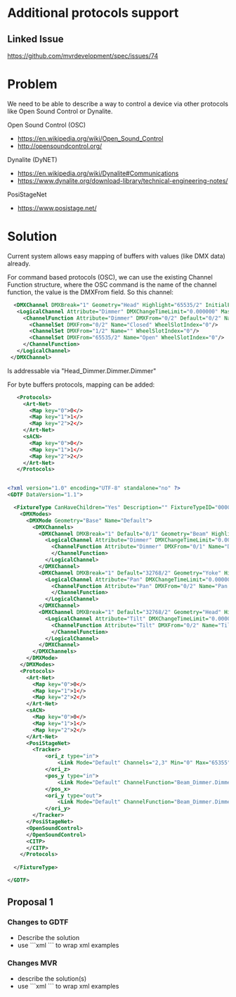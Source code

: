 # Additional protocols support

## Linked Issue

https://github.com/mvrdevelopment/spec/issues/74

# Problem

We need to be able to describe a way to control a device via other protocols like Open Sound Control or Dynalite.

Open Sound Control (OSC)

- https://en.wikipedia.org/wiki/Open_Sound_Control
- http://opensoundcontrol.org/

Dynalite (DyNET)

- https://en.wikipedia.org/wiki/Dynalite#Communications
- https://www.dynalite.org/download-library/technical-engineering-notes/

PosiStageNet

- https://www.posistage.net/


# Solution

Current system allows easy mapping of buffers with values (like DMX data) already. 

For command based protocols (OSC), we can use the existing Channel Function structure, where the OSC command is the name of the channel function, the value is the DMXFrom field. So this channel:

 ```xml
   <DMXChannel DMXBreak="1" Geometry="Head" Highlight="65535/2" InitialFunction="Head_Dimmer.Dimmer.Dimmer" Offset="">
    <LogicalChannel Attribute="Dimmer" DMXChangeTimeLimit="0.000000" Master="Grand" MibFade="0.000000" Snap="No">
      <ChannelFunction Attribute="Dimmer" DMXFrom="0/2" Default="0/2" Name="Dimmer" OriginalAttribute="Dimmer intensity" PhysicalFrom="0.000000" PhysicalTo="1.000000" RealAcceleration="0.000000" RealFade="0.000000">
        <ChannelSet DMXFrom="0/2" Name="Closed" WheelSlotIndex="0"/>
        <ChannelSet DMXFrom="1/2" Name="" WheelSlotIndex="0"/>
        <ChannelSet DMXFrom="65535/2" Name="Open" WheelSlotIndex="0"/>
      </ChannelFunction>
    </LogicalChannel>
  </DMXChannel>
```

Is addressable via "Head_Dimmer.Dimmer.Dimmer"

For byte buffers protocols, mapping can be added:

 ```xml
    <Protocols>
      <Art-Net>
        <Map key="0">0</>
        <Map key="1">1</>
        <Map key="2">2</>
      </Art-Net>
      <sACN>
        <Map key="0">0</>
        <Map key="1">1</>
        <Map key="2">2</>
      </Art-Net>
    </Protocols>
 ```


```xml

<?xml version="1.0" encoding="UTF-8" standalone="no" ?>
<GDTF DataVersion="1.1">

  <FixtureType CanHaveChildren="Yes" Description="" FixtureTypeID="00000000-0000-0000-0000-000000000000" LongName="Basic Moving Head" Manufacturer="GDTF Template" Name="Basic Moving Head" RefFT="" ShortName="Moving Head" Thumbnail="">
    <DMXModes>
      <DMXMode Geometry="Base" Name="Default">
        <DMXChannels>
          <DMXChannel DMXBreak="1" Default="0/1" Geometry="Beam" Highlight="255/1" Offset="1" CustomName="Pipe_Pressure.Pressure.Pressure">
            <LogicalChannel Attribute="Dimmer" DMXChangeTimeLimit="0.000000" Master="Grand" MibFade="0.000000" Snap="No">
              <ChannelFunction Attribute="Dimmer" DMXFrom="0/1" Name="Dimmer 1" OriginalAttribute="" PhysicalFrom="0.000000" PhysicalTo="1.000000" RealAcceleration="0.000000" RealFade="0.000000">
              </ChannelFunction>
            </LogicalChannel>
          </DMXChannel>
          <DMXChannel DMXBreak="1" Default="32768/2" Geometry="Yoke" Highlight="None" Offset="2,3">
            <LogicalChannel Attribute="Pan" DMXChangeTimeLimit="0.000000" Master="None" MibFade="0.000000" Snap="No">
              <ChannelFunction Attribute="Pan" DMXFrom="0/2" Name="Pan 1" OriginalAttribute="" PhysicalFrom="-270.000000" PhysicalTo="270.000000" RealAcceleration="0.000000" RealFade="0.000000">
              </ChannelFunction>
            </LogicalChannel>
          </DMXChannel>
          <DMXChannel DMXBreak="1" Default="32768/2" Geometry="Head" Highlight="None" Offset="4,5">
            <LogicalChannel Attribute="Tilt" DMXChangeTimeLimit="0.000000" Master="None" MibFade="0.000000" Snap="No">
              <ChannelFunction Attribute="Tilt" DMXFrom="0/2" Name="Tilt 1" OriginalAttribute="" PhysicalFrom="-110.000000" PhysicalTo="110.000000" RealAcceleration="0.000000" RealFade="0.000000">
              </ChannelFunction>
            </LogicalChannel>
          </DMXChannel>
        </DMXChannels>
      </DMXMode>
    </DMXModes>
    <Protocols>
      <Art-Net>
        <Map key="0">0</>
        <Map key="1">1</>
        <Map key="2">2</>
      </Art-Net>
      <sACN>
        <Map key="0">0</>
        <Map key="1">1</>
        <Map key="2">2</>
      </Art-Net>
      <PosiStageNet>
        <Tracker>
            <ori_z type="in"> 
                <Link Mode="Default" Channels="2,3" Min="0" Max="65355" From="0" To="100"></Link>
            </ori_z>
            <pos_y type="in"> 
                <Link Mode="Default" ChannelFunction="Beam_Dimmer.Dimmer.Dimmer" Min="0" Max="100" From="0" To="100"></Link>
            </pos_x>
            <ori_y type="out"> 
                <Link Mode="Default" ChannelFunction="Beam_Dimmer.Dimmer.Dimmer" Min="0" Max="65355" From="0" To="100"></Link>
            </ori_y>
        </Tracker>
      </PosiStageNet>
      <OpenSoundControl>
      </OpenSoundControl>
      <CITP>
      </CITP>
    </Protocols>
    
  </FixtureType>

</GDTF>

```

## Proposal 1

### Changes to GDTF

- Describe the solution
- use \`\`\`xml \`\`\` to wrap xml examples

### Changes MVR

- describe the solution(s)
- use \`\`\`xml \`\`\` to wrap xml examples
